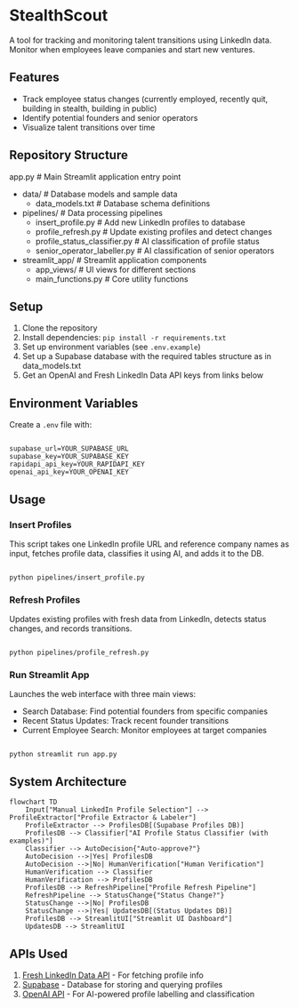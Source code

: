 # StealthScout

A tool for tracking and monitoring talent transitions using LinkedIn data. Monitor when employees leave companies and start new ventures.

## Features

- Track employee status changes (currently employed, recently quit, building in stealth, building in public)
- Identify potential founders and senior operators
- Visualize talent transitions over time

## Repository Structure
app.py                    # Main Streamlit application entry point
- data/                     # Database models and sample data
    - data_models.txt       # Database schema definitions
- pipelines/                # Data processing pipelines
    - insert_profile.py     # Add new LinkedIn profiles to database
    - profile_refresh.py    # Update existing profiles and detect changes
    - profile_status_classifier.py  # AI classification of profile status
    - senior_operator_labeller.py   # AI classification of senior operators
- streamlit_app/            # Streamlit application components
    - app_views/            # UI views for different sections
    - main_functions.py     # Core utility functions

## Setup

1. Clone the repository
2. Install dependencies: `pip install -r requirements.txt`
3. Set up environment variables (see `.env.example`)
4. Set up a Supabase database with the required tables structure as in data_models.txt
5. Get an OpenAI and Fresh LinkedIn Data API keys from links below

## Environment Variables

Create a `.env` file with:

```

supabase_url=YOUR_SUPABASE_URL
supabase_key=YOUR_SUPABASE_KEY
rapidapi_api_key=YOUR_RAPIDAPI_KEY
openai_api_key=YOUR_OPENAI_KEY

```

## Usage

### Insert Profiles
This script takes one LinkedIn profile URL and reference company names as input, fetches profile data, classifies it using AI, and adds it to the DB.

```

python pipelines/insert_profile.py

```

### Refresh Profiles
Updates existing profiles with fresh data from LinkedIn, detects status changes, and records transitions.

```

python pipelines/profile_refresh.py

```

### Run Streamlit App
Launches the web interface with three main views:
- Search Database: Find potential founders from specific companies
- Recent Status Updates: Track recent founder transitions
- Current Employee Search: Monitor employees at target companies

```

python streamlit run app.py

```

## System Architecture

```
flowchart TD
    Input["Manual LinkedIn Profile Selection"] --> ProfileExtractor["Profile Extractor & Labeler"]
    ProfileExtractor --> ProfilesDB[(Supabase Profiles DB)]
    ProfilesDB --> Classifier["AI Profile Status Classifier (with examples)"]
    Classifier --> AutoDecision{"Auto-approve?"}
    AutoDecision -->|Yes| ProfilesDB
    AutoDecision -->|No| HumanVerification["Human Verification"]
    HumanVerification --> Classifier
    HumanVerification --> ProfilesDB
    ProfilesDB --> RefreshPipeline["Profile Refresh Pipeline"]
    RefreshPipeline --> StatusChange{"Status Change?"}
    StatusChange -->|No| ProfilesDB
    StatusChange -->|Yes| UpdatesDB[(Status Updates DB)]
    ProfilesDB --> StreamlitUI["Streamlit UI Dashboard"]
    UpdatesDB --> StreamlitUI
```

## APIs Used

1. [Fresh LinkedIn Data API](https://rapidapi.com/freshdata-freshdata-default/api/fresh-linkedin-profile-data) - For fetching profile info
2. [Supabase](https://supabase.com) - Database for storing and querying profiles
3. [OpenAI API](https://platform.openai.com) - For AI-powered profile labelling and classification